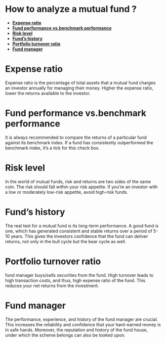 How to analyze a mutual fund ?
===

- [**Expense ratio**](#expense-ratio)
- [**Fund performance vs.benchmark performance**](#fund-performance-vsbenchmark-performance)
- [**Risk level**](#risk-level)
- [**Fund’s history**](#funds-history)
- [**Portfolio turnover ratio**](#portfolio-turnover-ratio)
- [**Fund manager**](#fund-manager)


# **Expense ratio**
Expense ratio is the percentage of total assets
that a mutual fund charges an investor annually
for managing their money. Higher the expense ratio,
lower the returns available to the investor.




# **Fund performance vs.benchmark performance**
It is always recommended to compare the returns of a
particular fund against its benchmark index. If a fund
has consistently outperformed the benchmark index,
it’s a tick for this check box.


# **Risk level**
In the world of mutual funds, risk and returns are two
sides of the same coin. The risk should fall within your
risk appetite. If you’re an investor with a low or moderately
low-risk appetite, avoid high-risk funds.


# **Fund’s history**

The real test for a mutual fund is its long-term performance.
A good fund is one, which has generated consistent and
stable returns over a period of 5-10 years. This gives the
investors confidence that the fund can deliver returns,
not only in the bull cycle but the bear cycle as well.



# **Portfolio turnover ratio**

fund manager buys/sells securities from the fund.
High turnover leads to high transaction costs, and thus,
high expense ratio of the fund. This reduces your
net returns from the investment.

# **Fund manager**
The performance, experience, and history of the
fund manager are crucial. This increases the reliability
and confidence that your hard-earned money is in safe hands.
Moreover, the reputation and history of the fund house,
under which the scheme belongs can also be looked upon.
